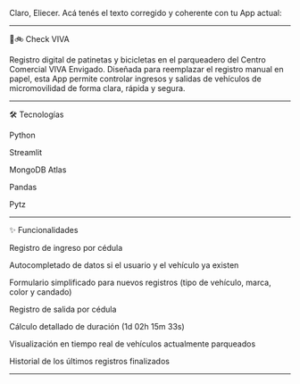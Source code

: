 Claro, Eliecer. Acá tenés el texto corregido y coherente con tu App actual:


---

🛴🚲 Check VIVA

Registro digital de patinetas y bicicletas en el parqueadero del Centro Comercial VIVA Envigado.
Diseñada para reemplazar el registro manual en papel, esta App permite controlar ingresos y salidas de vehículos de micromovilidad de forma clara, rápida y segura.


---

🛠 Tecnologías

Python

Streamlit

MongoDB Atlas

Pandas

Pytz



---

✨ Funcionalidades

Registro de ingreso por cédula

Autocompletado de datos si el usuario y el vehículo ya existen

Formulario simplificado para nuevos registros (tipo de vehículo, marca, color y candado)

Registro de salida por cédula

Cálculo detallado de duración (1d 02h 15m 33s)

Visualización en tiempo real de vehículos actualmente parqueados

Historial de los últimos registros finalizados



---